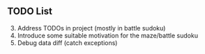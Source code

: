 
TODO List
---------
3. Address TODOs in project (mostly in battle sudoku)
4. Introduce some suitable motivation for the maze/battle sudoku
5. Debug data diff (catch exceptions)

